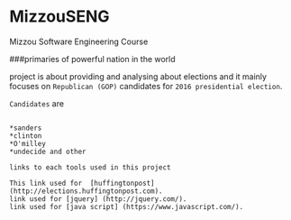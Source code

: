 # MizzouSENG
Mizzou Software Engineering Course


###primaries of  powerful nation in the world

project is about providing and analysing about elections and it mainly focuses on `Republican (GOP)` candidates for `2016 presidential election`.

`Candidates` are
```

*sanders
*clinton
*O'milley
*undecide and other

links to each tools used in this project

This link used for  [huffingtonpost] (http://elections.huffingtonpost.com).
link used for [jquery] (http://jquery.com/).
link used for [java script] (https://www.javascript.com/).
